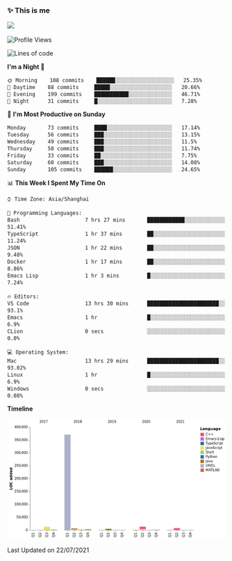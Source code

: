 <!--

**icyzeroice/icyzeroice** is a ✨ _special_ ✨ repository because its `README.md` (this file) appears on your GitHub profile.

Here are some ideas to get you started:

- 🔭 I’m currently working on ...
- 🌱 I’m currently learning ...
- 👯 I’m looking to collaborate on ...
- 🤔 I’m looking for help with ...
- 💬 Ask me about ...
- 📫 How to reach me: ...
- 😄 Pronouns: ...
- ⚡ Fun fact: ...

-->

### ✨ This is me

![](https://github-readme-stats.vercel.app/api?username=icyzeroice)

<!--START_SECTION:waka-->
![Profile Views](http://img.shields.io/badge/Profile%20Views-0-blue)

![Lines of code](https://img.shields.io/badge/From%20Hello%20World%20I%27ve%20Written-427789%20lines%20of%20code-blue)

**I'm a Night 🦉** 

```text
🌞 Morning    108 commits    ██████░░░░░░░░░░░░░░░░░░░   25.35% 
🌆 Daytime    88 commits     █████░░░░░░░░░░░░░░░░░░░░   20.66% 
🌃 Evening    199 commits    ███████████░░░░░░░░░░░░░░   46.71% 
🌙 Night      31 commits     █░░░░░░░░░░░░░░░░░░░░░░░░   7.28%

```
📅 **I'm Most Productive on Sunday** 

```text
Monday       73 commits     ████░░░░░░░░░░░░░░░░░░░░░   17.14% 
Tuesday      56 commits     ███░░░░░░░░░░░░░░░░░░░░░░   13.15% 
Wednesday    49 commits     ███░░░░░░░░░░░░░░░░░░░░░░   11.5% 
Thursday     50 commits     ███░░░░░░░░░░░░░░░░░░░░░░   11.74% 
Friday       33 commits     ██░░░░░░░░░░░░░░░░░░░░░░░   7.75% 
Saturday     60 commits     ███░░░░░░░░░░░░░░░░░░░░░░   14.08% 
Sunday       105 commits    ██████░░░░░░░░░░░░░░░░░░░   24.65%

```


📊 **This Week I Spent My Time On** 

```text
⌚︎ Time Zone: Asia/Shanghai

💬 Programming Languages: 
Bash                     7 hrs 27 mins       ████████████░░░░░░░░░░░░░   51.41% 
TypeScript               1 hr 37 mins        ██░░░░░░░░░░░░░░░░░░░░░░░   11.24% 
JSON                     1 hr 22 mins        ██░░░░░░░░░░░░░░░░░░░░░░░   9.48% 
Docker                   1 hr 17 mins        ██░░░░░░░░░░░░░░░░░░░░░░░   8.86% 
Emacs Lisp               1 hr 3 mins         █░░░░░░░░░░░░░░░░░░░░░░░░   7.24%

🔥 Editors: 
VS Code                  13 hrs 30 mins      ███████████████████████░░   93.1% 
Emacs                    1 hr                █░░░░░░░░░░░░░░░░░░░░░░░░   6.9% 
CLion                    0 secs              ░░░░░░░░░░░░░░░░░░░░░░░░░   0.0%

💻 Operating System: 
Mac                      13 hrs 29 mins      ███████████████████████░░   93.02% 
Linux                    1 hr                █░░░░░░░░░░░░░░░░░░░░░░░░   6.9% 
Windows                  0 secs              ░░░░░░░░░░░░░░░░░░░░░░░░░   0.08%

```

**Timeline**

![Chart not found](https://raw.githubusercontent.com/icyzeroice/icyzeroice/main/charts/bar_graph.png) 


 Last Updated on 22/07/2021
<!--END_SECTION:waka-->

<!--

### Related
- https://github.com/abhisheknaiidu/awesome-github-profile-readme
- https://github.com/coderjojo/creative-profile-readme
- https://github.com/elangosundar/awesome-README-templates
- https://github.com/durgeshsamariya/awesome-github-profile-readme-templates
- https://github.com/anmol098/waka-readme-stats

-->
